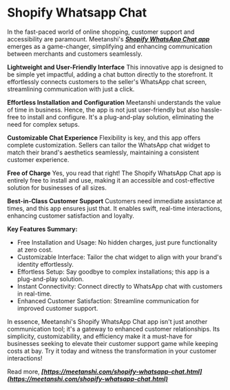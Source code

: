 # Shopify Whatsapp Chat

In the fast-paced world of online shopping, customer support and accessibility are paramount. Meetanshi's ***[Shopify WhatsApp Chat app](https://meetanshi.com/shopify-whatsapp-chat.html)*** emerges as a game-changer, simplifying and enhancing communication between merchants and customers seamlessly.

**Lightweight and User-Friendly Interface**
This innovative app is designed to be simple yet impactful, adding a chat button directly to the storefront. It effortlessly connects customers to the seller's WhatsApp chat screen, streamlining communication with just a click.

**Effortless Installation and Configuration**
Meetanshi understands the value of time in business. Hence, the app is not just user-friendly but also hassle-free to install and configure. It's a plug-and-play solution, eliminating the need for complex setups.

**Customizable Chat Experience**
Flexibility is key, and this app offers complete customization. Sellers can tailor the WhatsApp chat widget to match their brand's aesthetics seamlessly, maintaining a consistent customer experience.

**Free of Charge**
Yes, you read that right! The Shopify WhatsApp Chat app is entirely free to install and use, making it an accessible and cost-effective solution for businesses of all sizes.

**Best-in-Class Customer Support**
Customers need immediate assistance at times, and this app ensures just that. It enables swift, real-time interactions, enhancing customer satisfaction and loyalty.

**Key Features Summary:**

* Free Installation and Usage: No hidden charges, just pure functionality at zero cost.
* Customizable Interface: Tailor the chat widget to align with your brand's identity effortlessly.
* Effortless Setup: Say goodbye to complex installations; this app is a plug-and-play solution.
* Instant Connectivity: Connect directly to WhatsApp chat with customers in real-time.
* Enhanced Customer Satisfaction: Streamline communication for improved customer support.

In essence, Meetanshi's Shopify WhatsApp Chat app isn't just another communication tool; it's a gateway to enhanced customer relationships. Its simplicity, customizability, and efficiency make it a must-have for businesses seeking to elevate their customer support game while keeping costs at bay. Try it today and witness the transformation in your customer interactions!

Read more, ***[https://meetanshi.com/shopify-whatsapp-chat.html](https://meetanshi.com/shopify-whatsapp-chat.html)***
